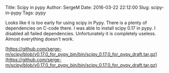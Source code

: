 Title: Scipy in pypy
Author: SergeM
Date: 2016-03-22 22:12:00
Slug: scipy-in-pypy
Tags: pypy

<div dir="ltr" style="text-align: left;" trbidi="on">Looks like it is too early for using scipy in Pypy. There is a plenty of dependencies on C-code there.
I was able to install scipy 0.17 in pypy. I disabled all failed dependencies. Unfortunately it is completely useless. Almost everything doesn't work.

[https://github.com/serge-m/scipy/blob/v0.17.0_for_pypy_bin/bin/scipy_0.17.0_for_pypy_draft.tar.gz](https://github.com/serge-m/scipy/blob/v0.17.0_for_pypy_bin/bin/scipy_0.17.0_for_pypy_draft.tar.gz)



</div>